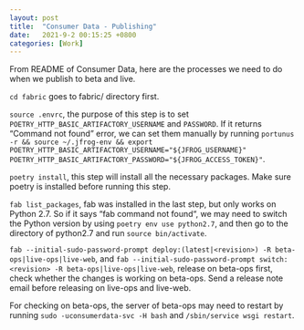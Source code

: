 ```yaml
---
layout: post
title:  "Consumer Data - Publishing"
date:   2021-9-2 00:15:25 +0800
categories: [Work]
---
```


From README of Consumer Data, here are the processes we need to do when we publish to beta and live.

`cd fabric` goes to fabric/ directory first.

`source .envrc`, the purpose of this step is to set `POETRY_HTTP_BASIC_ARTIFACTORY_USERNAME` and `PASSWORD`. If it returns “Command not found” error, we can set them manually by running `portunus -r && source ~/.jfrog-env && export POETRY_HTTP_BASIC_ARTIFACTORY_USERNAME="${JFROG_USERNAME}" POETRY_HTTP_BASIC_ARTIFACTORY_PASSWORD="${JFROG_ACCESS_TOKEN}"`.

`poetry install`, this step will install all the necessary packages. Make sure poetry is installed before running this step.

`fab list_packages`, fab was installed in the last step, but only works on Python 2.7. So if it says “fab command not found“, we may need to switch the Python version by using `poetry env use python2.7`, and then go to the directory of python2.7 and run `source bin/activate`.

`fab --initial-sudo-password-prompt deploy:(latest|<revision>) -R beta-ops|live-ops|live-web`, and `fab --initial-sudo-password-prompt switch:<revision> -R beta-ops|live-ops|live-web`, release on beta-ops first, check whether the changes is working on beta-ops. Send a release note email before releasing on live-ops and live-web.

For checking on beta-ops, the server of beta-ops may need to restart by running `sudo -uconsumerdata-svc -H bash` and `/sbin/service wsgi restart`.
